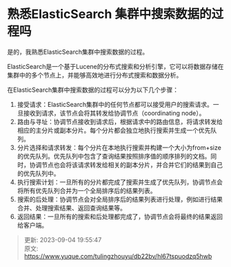 # 熟悉ElasticSearch 集群中搜索数据的过程吗

是的，我熟悉ElasticSearch集群中搜索数据的过程。

ElasticSearch是一个基于Lucene的分布式搜索和分析引擎，它可以将数据存储在集群中的多个节点上，并能够高效地进行分布式搜索和数据分析。

在ElasticSearch集群中搜索数据的过程可以分为以下几个步骤：

1. 接受请求：ElasticSearch集群中的任何节点都可以接受用户的搜索请求。一旦接收到请求，该节点会将其转发给协调节点（coordinating node）。
2. 路由与寻址：协调节点接收到请求后，根据请求中的路由信息，将请求转发给相应的主分片或副本分片。每个分片都会独立地执行搜索并生成一个优先队列。
3. 分片选择和请求转发：每个分片在本地执行搜索并构建一个大小为from+size的优先队列。优先队列中包含了查询结果按照排序值的顺序排列的文档。同时，协调节点也会将该请求转发给相关的副本分片，并合并它们的结果到自己的优先队列中。
4. 执行搜索计划：一旦所有的分片都完成了搜索并生成了优先队列，协调节点会将所有优先队列合并为一个全局排序后的结果列表。
5. 搜索的后处理：协调节点会对全局排序后的结果列表进行处理，例如进行结果合并、处理搜索结果、返回查询结果等。
6. 返回结果：一旦所有的搜索和后处理都完成了，协调节点会将最终的结果返回给客户端。



> 更新: 2023-09-04 19:55:47  
> 原文: <https://www.yuque.com/tulingzhouyu/db22bv/hl67tspuodzq5hwb>